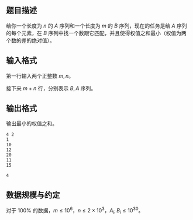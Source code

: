 ## 题目描述

给你一个长度为 $n$ 的 $A$ 序列和一个长度为 $m$ 的 $B$ 序列，现在的任务是给 $A$ 序列的每个元素，在 $B$ 序列中找一个数跟它匹配，并且使得权值之和最小（权值为两个数的差的绝对值）。

## 输入格式

第一行输入两个正整数 $m,n$。 

接下来 $m+n$ 行，分别表示 $B,A$ 序列。

<!--原文还有一句：.........实际上似乎没这么大，
用Longint就可以保存了.......-->


## 输出格式 

输出最小的权值之和。

```input1
4 2
1
10
12
20
11
15
```

```output1
4
```

## 数据规模与约定

对于 $100\%$ 的数据，$m \le 10^6$，$n \le 2 \times 10^3$，$A_i, B_i \le 10^{30}$。
